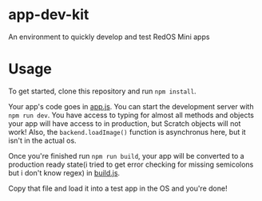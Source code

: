 # app-dev-kit
An environment to quickly develop and test RedOS Mini apps

# Usage

To get started, clone this repository and run `npm install`. 

Your app's code goes in [app.js](./app.js). You can start the development server with `npm run dev`. You have access to typing for almost all methods and objects your app will have access to in production, but Scratch objects will not work! Also, the `backend.loadImage()` function is asynchronus here, but it isn't in the actual os.

Once you're finished run `npm run build`, your app will be converted to a production ready state(i tried to get error checking for missing semicolons but i don't know regex) in [build.js](./build.js).

Copy that file and load it into a test app in the OS and you're done!